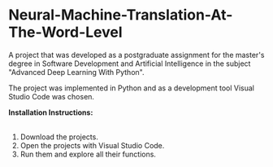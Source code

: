 # Neural-Machine-Translation-At-The-Word-Level

A project that was developed as a postgraduate assignment for the master's degree in Software Development and Artificial Intelligence in the subject "Advanced Deep Learning With Python".

The project was implemented in Python and as a development tool Visual Studio Code was chosen.

<b>Ιnstallation Ιnstructions:</b> </br> </br>

1. Download the projects.
2. Open the projects with Visual Studio Code.
3. Run them and explore all their functions.

